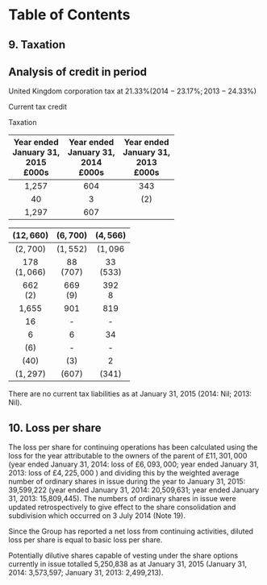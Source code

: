 # Table of Contents 

## 9. Taxation

## Analysis of credit in period

United Kingdom corporation tax at $21.33 \%(2014-23.17 \% ; 2013-24.33 \%)$

Current tax credit

Taxation

| Year ended <br> January 31, <br> 2015 <br> $\mathbf{£ 0 0 0 s}$ | Year ended <br> January 31, <br> $\mathbf{2 0 1 4}$ <br> $\mathbf{£ 0 0 0 s}$ | Year ended <br> January 31, <br> $\mathbf{2 0 1 3}$ <br> $\mathbf{£ 0 0 0 s}$ |
| :---: | :---: | :---: |
| 1,257 | 604 | 343 |
| 40 | 3 | $(2)$ |
| 1,297 | 607 |  |


| $(12,660)$ | $(6,700)$ | $(4,566)$ |
| :---: | :---: | :---: |
| $(2,700)$ | $(1,552)$ | $(1,096$ |
| 178 <br> $(1,066)$ | 88 <br> $(707)$ | 33 <br> $(533)$ |
| 662 <br> $(2)$ | 669 <br> $(9)$ | 392 <br> 8 |
| 1,655 | 901 | 819 |
| 16 | - | - |
| 6 | 6 | 34 |
| (6) | - | - |
| (40) | (3) | 2 |
| $(1,297)$ | (607) | $(341)$ |

There are no current tax liabilities as at January 31, 2015 (2014: Nil; 2013: Nil).

## 10. Loss per share

The loss per share for continuing operations has been calculated using the loss for the year attributable to the owners of the parent of $£ 11,301,000$ (year ended January 31, 2014: loss of $£ 6,093,000$; year ended January 31, 2013: loss of $£ 4,225,000$ ) and dividing this by the weighted average number of ordinary shares in issue during the year to January 31, 2015: 39,599,222 (year ended January 31, 2014: 20,509,631; year ended January 31, 2013: 15,809,445). The numbers of ordinary shares in issue were updated retrospectively to give effect to the share consolidation and subdivision which occurred on 3 July 2014 (Note 19).

Since the Group has reported a net loss from continuing activities, diluted loss per share is equal to basic loss per share.

Potentially dilutive shares capable of vesting under the share options currently in issue totalled 5,250,838 as at January 31, 2015 (January 31, 2014: 3,573,597; January 31, 2013: 2,499,213).

